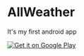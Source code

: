 # AllWeather
It's my first android app


<!--<img src="https://github.com/vise950/AllWeather/blob/master/screenshot/daily.png"  width="280" height="500">-->
<!--<img src="https://github.com/vise950/AllWeather/blob/master/screenshot/forecast.png"  width="280" height="500">-->
<!--<img src="https://github.com/vise950/AllWeather/blob/master/screenshot/search.png"  width="280" height="500">-->

<a href="https://play.google.com/store/apps/details?id=com.dev.nicola.allweather">
  <img alt="Get it on Google Play"
       src="https://github.com/lapism/SearchView/blob/master/images/google-play-badge.png" />
</a>


